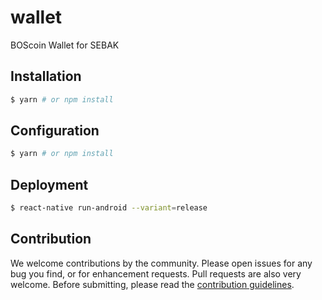 # wallet
BOScoin Wallet for SEBAK

## Installation

```sh
$ yarn # or npm install
```

## Configuration

```sh
$ yarn # or npm install
```

## Deployment

```sh
$ react-native run-android --variant=release
```

## Contribution

We welcome contributions by the community. Please open issues for any bug you find, or for enhancement requests. Pull requests are also very welcome. Before submitting, please read the [contribution guidelines](CONTRIBUTING.md).
